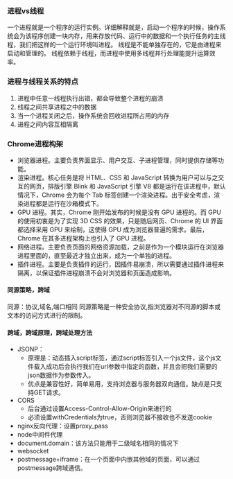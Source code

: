 ### 进程vs线程

一个进程就是一个程序的运行实例。详细解释就是，启动一个程序的时候，操作系统会为该程序创建一块内存，用来存放代码、运行中的数据和一个执行任务的主线程，我们把这样的一个运行环境叫进程。
线程是不能单独存在的，它是由进程来启动和管理的。
线程依赖于线程，而进程中使用多线程并行处理能提升运算效率。

### 进程与线程关系的特点
1. 进程中任意一线程执行出错，都会导致整个进程的崩溃
2. 线程之间共享进程之中的数据
3. 当一个进程关闭之后，操作系统会回收进程所占用的内存
4. 进程之间内容互相隔离

### Chrome进程构架

- 浏览器进程。主要负责界面显示、用户交互、子进程管理，同时提供存储等功能。
- 渲染进程。核心任务是将 HTML、CSS 和 JavaScript 转换为用户可以与之交互的网页，排版引擎 Blink 和 JavaScript 引擎 V8 都是运行在该进程中，默认情况下，Chrome 会为每个 Tab 标签创建一个渲染进程。出于安全考虑，渲染进程都是运行在沙箱模式下。
- GPU 进程。其实，Chrome 刚开始发布的时候是没有 GPU 进程的。而 GPU 的使用初衷是为了实现 3D CSS 的效果，只是随后网页、Chrome 的 UI 界面都选择采用 GPU 来绘制，这使得 GPU 成为浏览器普遍的需求。最后，Chrome 在其多进程架构上也引入了 GPU 进程。
- 网络进程。主要负责页面的网络资源加载，之前是作为一个模块运行在浏览器进程里面的，直至最近才独立出来，成为一个单独的进程。
- 插件进程。主要是负责插件的运行，因插件易崩溃，所以需要通过插件进程来隔离，以保证插件进程崩溃不会对浏览器和页面造成影响。

#### 同源策略，跨域

  同源：协议,域名,端口相同
  同源策略是一种安全协议,指浏览器对不同源的脚本或文本的访问方式进行的限制。

#### 跨域，跨域原理，跨域处理方法
- JSONP：
  - 原理是：动态插入script标签，通过script标签引入一个js文件，这个js文件载入成功后会执行我们在url参数中指定的函数，并且会把我们需要的json数据作为参数传入。
  - 优点是兼容性好，简单易用，支持浏览器与服务器双向通信。缺点是只支持GET请求。
- CORS
  - 后台通过设置Access-Control-Allow-Origin来进行的
  - 必须设置withCredentials为true，否则浏览器不接收也不发送cookie
- nginx反向代理：设置proxy_pass
- node中间件代理
- document.domain：该方法只能用于二级域名相同的情况下
- websocket
- postmessage+iframe：在一个页面中内嵌其他域的页面，可以通过postmessage跨域通信。
